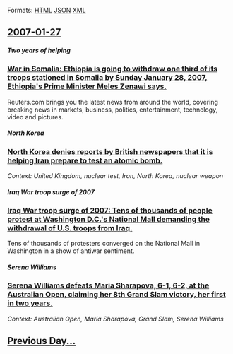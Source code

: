 
Formats: [HTML](2007/01/27/index.html)  [JSON](2007/01/27/index.json)  [XML](2007/01/27/index.xml)  

## [2007-01-27](/news/2007/01/27/index.md)

##### Two years of helping
### [ War in Somalia: Ethiopia is going to withdraw one third of its troops stationed in Somalia by Sunday January 28, 2007, Ethiopia's Prime Minister Meles Zenawi says. ](/news/2007/01/27/war-in-somalia-ethiopia-is-going-to-withdraw-one-third-of-its-troops-stationed-in-somalia-by-sunday-january-28-2007-ethiopia-s-prime-min.md)
Reuters.com brings you the latest news from around the world, covering breaking news in markets, business, politics, entertainment, technology, video and pictures.

##### North Korea
### [ North Korea denies reports by British newspapers that it is helping Iran prepare to test an atomic bomb. ](/news/2007/01/27/north-korea-denies-reports-by-british-newspapers-that-it-is-helping-iran-prepare-to-test-an-atomic-bomb.md)
_Context: United Kingdom, nuclear test, Iran, North Korea, nuclear weapon_

##### Iraq War troop surge of 2007
### [ Iraq War troop surge of 2007: Tens of thousands of people protest at Washington D.C.'s National Mall demanding the withdrawal of U.S. troops from Iraq. ](/news/2007/01/27/iraq-war-troop-surge-of-2007-tens-of-thousands-of-people-protest-at-washington-d-c-s-national-mall-demanding-the-withdrawal-of-u-s-troop.md)
Tens of thousands of protesters converged on the National Mall in Washington in a show of antiwar sentiment.

##### Serena Williams
### [ Serena Williams defeats Maria Sharapova, 6-1, 6-2, at the Australian Open, claiming her 8th Grand Slam victory, her first in two years. ](/news/2007/01/27/serena-williams-defeats-maria-sharapova-6-1-6-2-at-the-australian-open-claiming-her-8th-grand-slam-victory-her-first-in-two-years.md)
_Context: Australian Open, Maria Sharapova, Grand Slam, Serena Williams_

## [Previous Day...](/news/2007/01/26/index.md)

